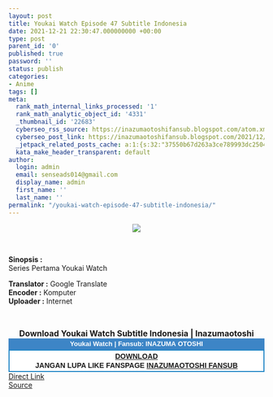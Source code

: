 ```yaml
---
layout: post
title: Youkai Watch Episode 47 Subtitle Indonesia
date: 2021-12-21 22:30:47.000000000 +00:00
type: post
parent_id: '0'
published: true
password: ''
status: publish
categories:
- Anime
tags: []
meta:
  rank_math_internal_links_processed: '1'
  rank_math_analytic_object_id: '4331'
  _thumbnail_id: '22683'
  cyberseo_rss_source: https://inazumaotoshifansub.blogspot.com/atom.xml?start-index=1
  cyberseo_post_link: https://inazumaotoshifansub.blogspot.com/2021/12/youkai-watch-episode-47-subtitle.html
  _jetpack_related_posts_cache: a:1:{s:32:"37550b67d263a3ce789993dc25046c5f";a:2:{s:7:"expires";i:1650369872;s:7:"payload";a:6:{i:0;a:1:{s:2:"id";i:22710;}i:1;a:1:{s:2:"id";i:22708;}i:2;a:1:{s:2:"id";i:22812;}i:3;a:1:{s:2:"id";i:22852;}i:4;a:1:{s:2:"id";i:22946;}i:5;a:1:{s:2:"id";i:23006;}}}}
  kata_make_header_transparent: default
author:
  login: admin
  email: senseads014@gmail.com
  display_name: admin
  first_name: ''
  last_name: ''
permalink: "/youkai-watch-episode-47-subtitle-indonesia/"
---
```

</p>
<div class="separator" style="clear: both; text-align: center;"><a href="https://blogger.googleusercontent.com/img/a/AVvXsEjC9NGK46BxfB5oBYTtVywK6mXxI1R0d-KxzcrBuSTMvXTcVMb3v_T_99x9ALoS2XdVK0t0itl7YXYGoHmwxZGEAmyipqgmeLE5B7aOKMQBpcI_AZLeYnTRzLvrb5zcomxROgtR6yZffIHAxbuO1FsThD_Kdr57aKR5gqGoQgiOe2huWSpO0VI5gXaF=s450" style="margin-left: 1em; margin-right: 1em;"><img border="0" data-original-height="269" data-original-width="450" src="{{ site.baseurl }}/assets/2021/12/AVvXsEjC9NGK46BxfB5oBYTtVywK6mXxI1R0d-KxzcrBuSTMvXTcVMb3v_T_99x9ALoS2XdVK0t0itl7YXYGoHmwxZGEAmyipqgmeLE5B7aOKMQBpcI_AZLeYnTRzLvrb5zcomxROgtR6yZffIHAxbuO1FsThD_Kdr57aKR5gqGoQgiOe2huWSpO0VI5gXaF=s16000" /></a></div>
<p>&nbsp;</p>
<p><b>Sinopsis :</b><br /><span face="&quot;trebuchet ms&quot; , sans-serif">Series Pertama Youkai Watch</span>
<div style="text-align: center;">
<div style="text-align: left;"><span face="&quot;trebuchet ms&quot; , sans-serif"><b>Translator :</b> Google Translate</span></div>
<div style="text-align: left;"><span face="&quot;trebuchet ms&quot; , sans-serif"><b>Encoder :</b> Komputer</span></div>
<div style="text-align: left;"><span face="&quot;trebuchet ms&quot; , sans-serif"><b>Uploader :</b> Internet</span></div>
<p><span face="&quot;trebuchet ms&quot; , sans-serif"><br /></span></div>
<div style="text-align: center;"><span face="&quot;trebuchet ms&quot; , sans-serif" style="font-size: medium;"><b>Download Youkai Watch Subtitle Indonesia | Inazumaotoshi</b></span></div>
<div style="margin: 0px; padding: 0px;">
<div align="center" style="background-color: #3d85c6; color: #339999; font-family: arial, geneva, sans-serif; line-height: 18.1875px; margin: 0px; padding: 2px;">
<div style="margin: 0px; padding: 0px;">
<div style="margin: 0px; padding: 0px;">
<div style="margin: 0px; padding: 0px;">
<div style="margin: 0px; padding: 0px;">
<div style="margin: 0px; padding: 0px;">
<div style="margin: 0px; padding: 0px;">
<div style="margin: 0px; padding: 0px;"><span style="font-size: small;"><b style="margin: 0px; padding: 0px;"><span class="Apple-style-span" face="&quot;trebuchet ms&quot; , sans-serif" style="margin: 0px; padding: 0px;"><span style="color: white; margin: 0px; padding: 0px;">Youkai Watch | Fansub: INAZUMA&nbsp;</span></span></b><b style="margin: 0px; padding: 0px;"><span class="Apple-style-span" face="&quot;trebuchet ms&quot; , sans-serif" style="margin: 0px; padding: 0px;"><span style="color: white; margin: 0px; padding: 0px;">OTOSHI</span></span></b></span></div>
</div>
</div>
</div>
</div>
</div>
</div>
</div>
<div style="background-color: white; border: 2px solid rgb(31, 133, 198); font-family: Arial, Geneva, sans-serif; line-height: 18.1875px; margin: 0px; padding: 2px; text-align: justify;">
<div style="font-family: Arial, Helvetica, sans-serif; margin: 0px; padding: 0px; text-align: center;">
<div style="margin: 0px; padding: 0px;">
<div style="margin: 0px; padding: 0px;">
<div style="margin: 0px; padding: 0px;">
<div style="margin: 0px; padding: 0px;">
<div style="margin: 0px; padding: 0px;">
<div style="margin: 0px; padding: 0px;">
<div style="margin: 0px; padding: 0px;"></div>
<div style="margin: 0px; padding: 0px;"><b><a href="https://ouo.io/u9qTvXd" target="_blank" rel="noopener">DOWNLOAD</a></b></div>
<div style="margin: 0px; padding: 0px;"><b>JANGAN LUPA LIKE FANSPAGE <a href="https://web.facebook.com/inazumaotoshifansub/" target="_blank" rel="noopener">INAZUMAOTOSHI FANSUB</a></b>
<div style="color: #555555;"></div>
</div>
</div>
</div>
</div>
</div>
</div>
</div>
</div>
</div>
</div>
<link rel="stylesheet" href="https://cdnjs.cloudflare.com/ajax/libs/font-awesome/4.7.0/css/font-awesome.min.css" />
<div class="divbtn"> <a href="https://handymansurrender.com/fihup8buzv?key=94550f7ce39444073321dde3b8782f97" class="btn"><i class="fa fa-download"></i> Direct Link</a> <br /><a href="https://inazumaotoshifansub.blogspot.com/2021/12/youkai-watch-episode-47-subtitle.html">Source</a> </div>
